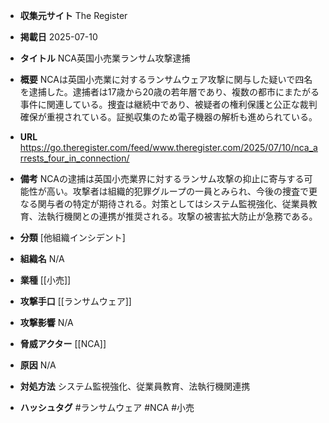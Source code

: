 - **収集元サイト**
The Register

- **掲載日**
2025-07-10

- **タイトル**
NCA英国小売業ランサム攻撃逮捕

- **概要**
NCAは英国小売業に対するランサムウェア攻撃に関与した疑いで四名を逮捕した。逮捕者は17歳から20歳の若年層であり、複数の都市にまたがる事件に関連している。捜査は継続中であり、被疑者の権利保護と公正な裁判確保が重視されている。証拠収集のため電子機器の解析も進められている。

- **URL**
https://go.theregister.com/feed/www.theregister.com/2025/07/10/nca_arrests_four_in_connection/

- **備考**
NCAの逮捕は英国小売業界に対するランサム攻撃の抑止に寄与する可能性が高い。攻撃者は組織的犯罪グループの一員とみられ、今後の捜査で更なる関与者の特定が期待される。対策としてはシステム監視強化、従業員教育、法執行機関との連携が推奨される。攻撃の被害拡大防止が急務である。

- **分類**
[他組織インシデント]

- **組織名**
N/A

- **業種**
[[小売]]

- **攻撃手口**
[[ランサムウェア]]

- **攻撃影響**
N/A

- **脅威アクター**
[[NCA]]

- **原因**
N/A

- **対処方法**
システム監視強化、従業員教育、法執行機関連携

- **ハッシュタグ**
#ランサムウェア #NCA #小売
